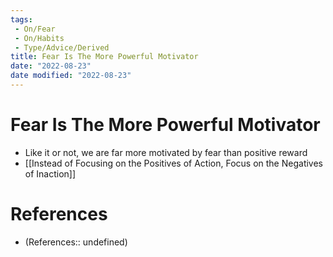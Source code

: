 ```yaml
---
tags:
 - On/Fear
 - On/Habits
 - Type/Advice/Derived
title: Fear Is The More Powerful Motivator
date: "2022-08-23"
date modified: "2022-08-23"
---
```


# Fear Is The More Powerful Motivator

- Like it or not, we are far more motivated by fear than positive reward
- [[Instead of Focusing on the Positives of Action, Focus on the Negatives of Inaction]]
# References
- (References:: undefined)
